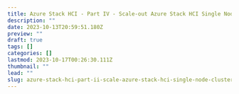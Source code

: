```yaml
---
title: Azure Stack HCI - Part IV - Scale-out Azure Stack HCI Single Node Cluster
description: ""
date: 2023-10-13T20:59:51.180Z
preview: ""
draft: true
tags: []
categories: []
lastmod: 2023-10-17T00:26:30.111Z
thumbnail: ""
lead: ""
slug: azure-stack-hci-part-ii-scale-azure-stack-hci-single-node-cluster
---
```

